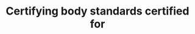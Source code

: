 ---
title: 'Certifying body standards certified for'
field: 'is.certifyingBody.standardCertified'
slug: 'certification-certifying-body-standards-certified-for'
description: 'standards a body can certify for - identify the official standard IDs'
required: False
module: 'Certifying Body'
cluster: 'Certification'
policy: 'Free value. Repeat values.'
layout: 'home'
---
